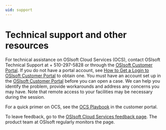 ```yaml
---
uid: support
---
```


# Technical support and other resources

For technical assistance on OSIsoft Cloud Services (OCS), contact OSIsoft Technical Support at + 510-297-5828 or through the [OSIsoft Customer Portal](https://my.osisoft.com/). If you do not have a portal account, see [How to Get a Login to OSIsoft Customer Portal](https://explore.osisoft.com/myosisoft-customer-portal/how-to-get-a-login) to obtain one. You must have an account set up in the [OSIsoft Customer Portal](https://my.osisoft.com/) before you can open a case. We can help you identify the problem, provide workarounds and address any concerns you may have. Note that remote access to your facilities may be necessary during the session.

For a quick primer on OCS, see the [OCS Playbook](https://customers.osisoft.com/s/knowledgearticle?knowledgeArticleUrl=Playbook-OSIsoft-Cloud-Services) in the customer portal. 

To leave feedback, go to the [OSIsoft Cloud Services feedback page](https://feedback.osisoft.com/forums/597811-osisoft-cloud-services). 
The product team at OSIsoft regularly monitors the page. 
